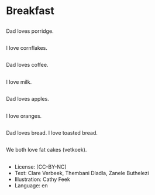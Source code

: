 # Breakfast

##
Dad loves porridge.

##
I love cornflakes.

##
Dad loves coffee.

##
I love milk.

##
Dad loves apples.

##
I love oranges.

##
Dad loves bread.
I love toasted bread.

##
We both love fat cakes
(vetkoek).

##
* License: [CC-BY-NC]
* Text: Clare Verbeek, Thembani Dladla, Zanele Buthelezi
* Illustration: Cathy Feek
* Language: en
